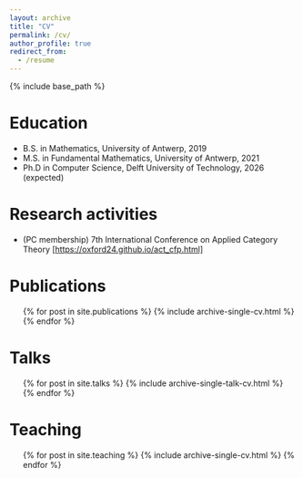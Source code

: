 ```yaml
---
layout: archive
title: "CV"
permalink: /cv/
author_profile: true
redirect_from:
  - /resume
---
```


{% include base_path %}

Education
======
* B.S. in Mathematics, University of Antwerp, 2019
* M.S. in Fundamental Mathematics, University of Antwerp, 2021
* Ph.D in Computer Science, Delft University of Technology, 2026 (expected)

<!--- ## Work experience
## ======
## * Summer 2015: Research Assistant
##  * Github University
##  * Duties included: Tagging issues
##  * Supervisor: Professor Git

## * Fall 2015: Research Assistant
##  * Github University
##  * Duties included: Merging pull requests
##  * Supervisor: Professor Hub --->

Research activities
======
* (PC membership) 7th International Conference on Applied Category Theory [https://oxford24.github.io/act_cfp.html]

Publications
======
  <ul>{% for post in site.publications %}
    {% include archive-single-cv.html %}
  {% endfor %}</ul>
  
Talks
======
  <ul>{% for post in site.talks %}
    {% include archive-single-talk-cv.html %}
  {% endfor %}</ul>
  
Teaching
======
  <ul>{% for post in site.teaching %}
    {% include archive-single-cv.html %}
  {% endfor %}</ul>
  
<!--- ## Service and leadership
## ======
## * Currently signed in to 43 different slack teams --->
